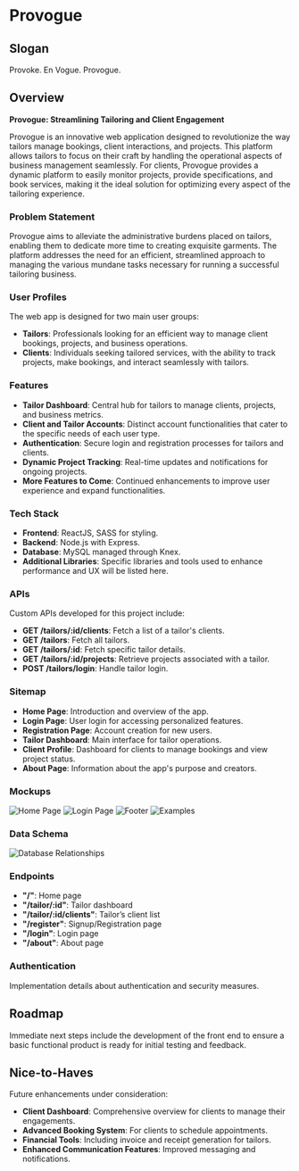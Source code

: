 # Provogue

## Slogan
Provoke. En Vogue. Provogue.

## Overview
**Provogue: Streamlining Tailoring and Client Engagement**

Provogue is an innovative web application designed to revolutionize the way tailors manage bookings, client interactions, and projects. This platform allows tailors to focus on their craft by handling the operational aspects of business management seamlessly. For clients, Provogue provides a dynamic platform to easily monitor projects, provide specifications, and book services, making it the ideal solution for optimizing every aspect of the tailoring experience.

### Problem Statement
Provogue aims to alleviate the administrative burdens placed on tailors, enabling them to dedicate more time to creating exquisite garments. The platform addresses the need for an efficient, streamlined approach to managing the various mundane tasks necessary for running a successful tailoring business.

### User Profiles
The web app is designed for two main user groups:
- **Tailors**: Professionals looking for an efficient way to manage client bookings, projects, and business operations.
- **Clients**: Individuals seeking tailored services, with the ability to track projects, make bookings, and interact seamlessly with tailors.

### Features
- **Tailor Dashboard**: Central hub for tailors to manage clients, projects, and business metrics.
- **Client and Tailor Accounts**: Distinct account functionalities that cater to the specific needs of each user type.
- **Authentication**: Secure login and registration processes for tailors and clients.
- **Dynamic Project Tracking**: Real-time updates and notifications for ongoing projects.
- **More Features to Come**: Continued enhancements to improve user experience and expand functionalities.

### Tech Stack
- **Frontend**: ReactJS, SASS for styling.
- **Backend**: Node.js with Express.
- **Database**: MySQL managed through Knex.
- **Additional Libraries**: Specific libraries and tools used to enhance performance and UX will be listed here.

### APIs
Custom APIs developed for this project include:
- **GET /tailors/:id/clients**: Fetch a list of a tailor's clients.
- **GET /tailors**: Fetch all tailors.
- **GET /tailors/:id**: Fetch specific tailor details.
- **GET /tailors/:id/projects**: Retrieve projects associated with a tailor.
- **POST /tailors/login**: Handle tailor login.

### Sitemap
- **Home Page**: Introduction and overview of the app.
- **Login Page**: User login for accessing personalized features.
- **Registration Page**: Account creation for new users.
- **Tailor Dashboard**: Main interface for tailor operations.
- **Client Profile**: Dashboard for clients to manage bookings and view project status.
- **About Page**: Information about the app's purpose and creators.

### Mockups
![Home Page](./assets/image-1.png)
![Login Page](./assets/image.png)
![Footer](./assets/footer.png)
![Examples](./assets/examples.png)

### Data Schema
![Database Relationships](./assets/relationships.png)

### Endpoints
- **"/"**: Home page
- **"/tailor/:id"**: Tailor dashboard
- **"/tailor/:id/clients"**: Tailor’s client list
- **"/register"**: Signup/Registration page
- **"/login"**: Login page
- **"/about"**: About page

### Authentication
Implementation details about authentication and security measures.

## Roadmap
Immediate next steps include the development of the front end to ensure a basic functional product is ready for initial testing and feedback.

## Nice-to-Haves
Future enhancements under consideration:
- **Client Dashboard**: Comprehensive overview for clients to manage their engagements.
- **Advanced Booking System**: For clients to schedule appointments.
- **Financial Tools**: Including invoice and receipt generation for tailors.
- **Enhanced Communication Features**: Improved messaging and notifications.
